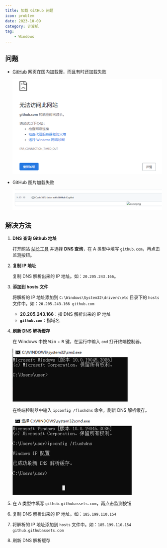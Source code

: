 ```yaml
---
title: 加载 GitHub 问题
icon: problem
date: 2023-10-09
category: 计算机
tag:
    - Windows
---
```


## 问题

- [GitHub](https://github.com/) 网页在国内加载慢，而且有时还加载失败

    ![GitHub 无法访问](./assets/github_cannot_access.jpg)

- GitHub 图片加载失败

    ![GitHub 图片加载失败](./assets/image_loading_failed.jpg)

## 解决方法

1. **DNS 查询 Github 地址**

    打开网站 [站长工具](https://tool.chinaz.com/dns/) 并选择 **DNS 查询**，在 A 类型中填写 `github.com`，再点击监测按钮。

2. **复制 IP 地址**

    复制 DNS 解析出来的 IP 地址。如：`20.205.243.166`。

3. **添加到 hosts 文件**

    将解析的 IP 地址添加到 `C:\Windows\System32\drivers\etc` 目录下的 `hosts` 文件中。如：`20.205.243.166 github.com`

    - **20.205.243.166**：指 DNS 解析出来的 IP 地址
    - **`github.com`**：指域名

4. **刷新 DNS 解析缓存**

    在 Windows 中按 <kbd>Win</kbd> + <kbd>R</kbd> 键，在运行中输入 `cmd` 打开终端控制器。

    ![终端控制器](./assets/terminal_controller.jpg)

    在终端控制器中输入 `ipconfig /flushdns` 命令，刷新 DNS 解析缓存。

    ![ipconfig /flushdns](./assets/ipconfig_flushdns.jpg)

5. 在 A 类型中填写 `github.githubassets.com`，再点击监测按钮
6. 复制 DNS 解析出来的 IP 地址。如：`185.199.110.154`
7. 将解析的 IP 地址添加到 `hosts` 文件中。如：`185.199.110.154 github.githubassets.com`
8. 刷新 DNS 解析缓存
